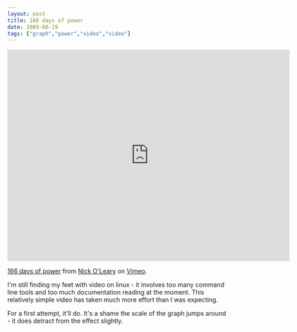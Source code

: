 ```yaml
---
layout: post
title: 166 days of power
date: 2009-06-19
tags: ["graph","power","video","video"]
---
```


<iframe src="https://player.vimeo.com/video/5234403" width="640" height="480" frameborder="0" webkitallowfullscreen mozallowfullscreen allowfullscreen></iframe>
<p><a href="https://vimeo.com/5234403">166 days of power</a> from <a href="https://vimeo.com/knolleary">Nick O&#039;Leary</a> on <a href="https://vimeo.com">Vimeo</a>.</p>

I'm still finding my feet with video on linux - it involves too many command line tools and too much documentation reading at the moment. This relatively simple video has taken much more effort than I was expecting.

For a first attempt, it'll do. It's a shame the scale of the graph jumps around - it does detract from the effect slightly.
